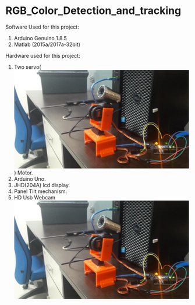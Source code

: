# RGB_Color_Detection_and_tracking


Software Used for this project:

1) Arduino Genuino 1.8.5
2) Matlab (2015a/2017a-32bit)

Hardware used for this project:

1) Two servo(![Tower Pro SG-5010](https://github.com/MrNakum/RGB_Color_Detection_and_tracking/blob/master/Images/img1.jpeg "Panel Tilt mechanism")) Motor.
2) Arduino Uno.
3) JHD(204A) lcd display.
4) Panel Tilt mechanism.
5) HD Usb Webcam
![](https://github.com/MrNakum/RGB_Color_Detection_and_tracking/blob/master/Images/img1.jpeg "Panel Tilt mechanism")


